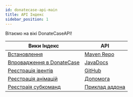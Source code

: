 ```yaml
---
id: donatecase-api-main
title: API Індекс
sidebar_position: 1
---
```

Вітаємо на вікі DonateCaseAPI!


| Вики Індекс                                     | API                                                                                                                |
|------------------------------------------------|--------------------------------------------------------------------------------------------------------------------|
| [Встановлення](install)                             |[Maven Repo](https://repo.jodexindustries.xyz/#/releases/com/jodexindustries/donatecase/DonateCaseAPI)            |
| [Впровадження в DonateCase](implementing)        |[JavaDocs](https://repo.jodexindustries.xyz/javadoc/releases/com/jodexindustries/donatecase/DonateCaseAPI/latest) |
| [Реєстрація івентів](register-events)             |[GitHub](https://github.com/Jodexx/DonateCaseAPI)                                                                   |
| [Реєстрація анімацій](register-animations)  |[Допомога](https://discord.gg/NVE4vWnJ9j)                                                                               |
| [Реєстраія субкоманд](register-subcommands) |[Приклад аддона](https://github.com/Jodexx/DonateCase/tree/main/TestAddon)
